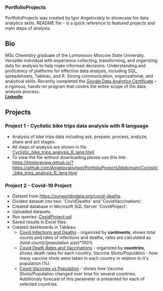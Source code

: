 ### PortfolioProjects
PortfolioProjects was created by Igor Angelovskiy to showcase his data analytics skills.
README file - is a quick reference to featured projects and main steps of analysis.

## Bio
MSc Chemistry graduate of the Lomonosov Moscow State University. Versatile individual with experience collecting, transforming, and organizing data for analysis to help make informed decisions. Understanding and proficiency of platforms for effective data analysis, including SQL, spreadsheets, Tableau, and R. Strong communication, organizational, and analytical skills. Recently completed the [Google Data Analytics Certificate](https://www.credly.com/badges/56469a6f-8be7-4b5b-8931-a4373a1c60e8?source=linked_in_profile) – a rigorous, hands-on program that covers the entire scope of the data analysis process.<br/>
[**LinkedIn**](https://www.linkedin.com/in/angelovskiy-igor/)

## **Projects**
### Project 1 - Cyclistic bike trips data analysis with R language
* Analysis of bike trips data including ask, prepare, process, analyze, share and act stages.
* All steps of analysis are shown in file [Cyclistic_bike_trips_analysis_R_lang.html](https://github.com/AngelovskiyIgor/PortfolioProjects/blob/main/Cyclistic_bike_trips_analysis_R_lang.html)
* To view the file without downloading please use this link:
https://htmlpreview.github.io/?https://github.com/AngelovskiyIgor/PortfolioProjects/blob/main/Cyclistic_bike_trips_analysis_R_lang.html

### Project 2 - Covid-19 Project
* Dataset from https://ourworldindata.org/covid-deaths.
* Divided dataset into two: 'CovidDeaths' and 'CovidVaccinations'.
* Created database in Microsoft SQL Server 'CovidProject'.
* Uploaded datasets. 
* Run queries: [CovidProject.sql](https://github.com/AngelovskiyIgor/PortfolioProjects/blob/main/CovidProject.sql)
* Saved results in Excel files.
* Created dashboards in Tableau: 
  * [Covid Infections and Deaths](https://public.tableau.com/views/Covid_Continents_Inf_Dea/Dashboard1?:language=en-US&:display_count=n&:origin=viz_share_link) - organized by **continents**, shows total counts and rates of infections and deaths, rates are calculated as _(total count)/(population size)*100%_
  * [Covid Death Rates and Vaccinations](https://public.tableau.com/views/Covid_Death_Rates_and_Vaccinations/Dashboard1?:language=en-US&publish=yes&:display_count=n&:origin=viz_share_link) - organized by **countries**, shows death rates for each country; Vaccine Shots/Population - how many vaccine shots were taken in each country in relation to it's population (%).
  * [Covid Vaccines vs Population](https://public.tableau.com/views/Covid__Vaccines_vs_Population/Dashboard2?:language=en-US&:display_count=n&:origin=viz_share_link) - shows how Vaccine Shots/Population changed over time for several countries. Additionaly forecast of this parameter is presented for each of selected countries.
